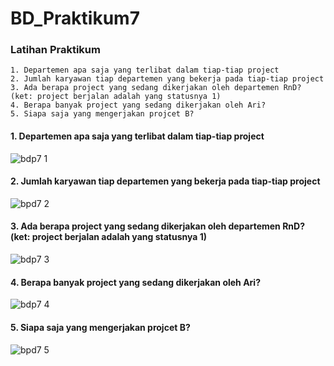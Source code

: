 # BD_Praktikum7
### Latihan Praktikum
```
1. Departemen apa saja yang terlibat dalam tiap-tiap project
2. Jumlah karyawan tiap departemen yang bekerja pada tiap-tiap project
3. Ada berapa project yang sedang dikerjakan oleh departemen RnD? (ket: project berjalan adalah yang statusnya 1)
4. Berapa banyak project yang sedang dikerjakan oleh Ari?
5. Siapa saja yang mengerjakan projcet B?
```
#### 1. Departemen apa saja yang terlibat dalam tiap-tiap project
![bdp7 1](https://github.com/RadjaAzukio/BD_Praktikum7/assets/115551911/75818464-466a-4f49-a6af-ae180bfea605)
#### 2. Jumlah karyawan tiap departemen yang bekerja pada tiap-tiap project
![bpd7 2](https://github.com/RadjaAzukio/BD_Praktikum7/assets/115551911/161743d3-33cd-48aa-b1c2-13b85e425dbc)
#### 3. Ada berapa project yang sedang dikerjakan oleh departemen RnD? (ket: project berjalan adalah yang statusnya 1)
![bdp7 3](https://github.com/RadjaAzukio/BD_Praktikum7/assets/115551911/7af6e898-7cd0-41c3-b252-10a3285f942b)
#### 4. Berapa banyak project yang sedang dikerjakan oleh Ari?
![bdp7 4](https://github.com/RadjaAzukio/BD_Praktikum7/assets/115551911/f8d95a3d-4b2a-404c-a3fa-b55ff6d2258e)
#### 5. Siapa saja yang mengerjakan projcet B?
![bpd7 5](https://github.com/RadjaAzukio/BD_Praktikum7/assets/115551911/60ac7bb4-ec41-4c48-8240-4fcd70387367)
